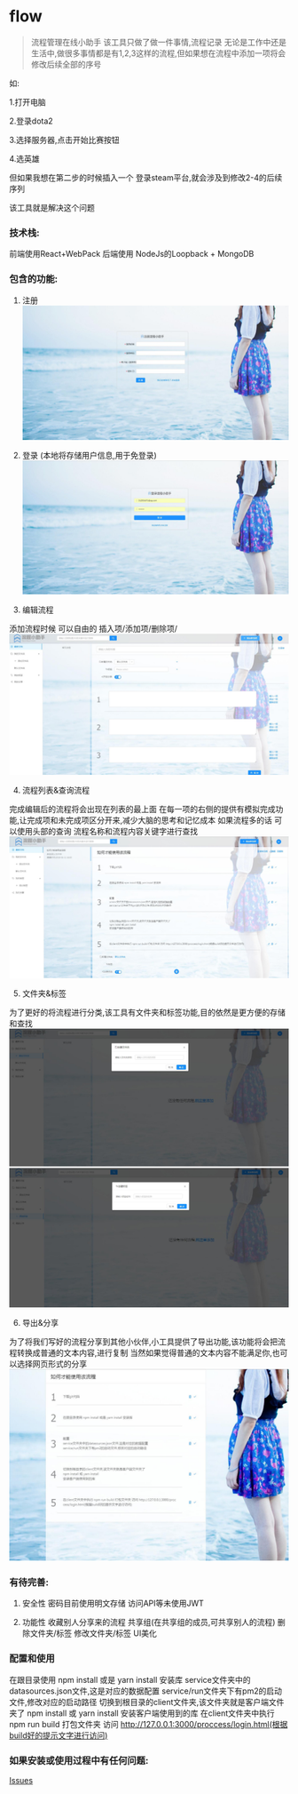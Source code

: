 # flow
> 流程管理在线小助手
该工具只做了做一件事情,流程记录
无论是工作中还是生活中,做很多事情都是有1,2,3这样的流程,但如果想在流程中添加一项将会修改后续全部的序号

如: 

1.打开电脑

2.登录dota2

3.选择服务器,点击开始比赛按钮

4.选英雄

但如果我想在第二步的时候插入一个 登录steam平台,就会涉及到修改2-4的后续序列

该工具就是解决这个问题





### 技术栈:
前端使用React+WebPack
后端使用 NodeJs的Loopback + MongoDB

### 包含的功能:
1. 注册
![avatar](https://github.com/daiyunchao/flow/blob/master/jietu/register.jpg?raw=true)

2. 登录
(本地将存储用户信息,用于免登录)
![avatar](https://github.com/daiyunchao/flow/blob/master/jietu/login.jpg?raw=true)

3. 编辑流程

添加流程时候 可以自由的 插入项/添加项/删除项/
![avatar](https://github.com/daiyunchao/flow/blob/master/jietu/add_flow.jpg?raw=true)

4. 流程列表&查询流程

完成编辑后的流程将会出现在列表的最上面
在每一项的右侧的提供有模拟完成功能,让完成项和未完成项区分开来,减少大脑的思考和记忆成本
如果流程多的话 可以使用头部的查询 流程名称和流程内容关键字进行查找
![avatar](https://github.com/daiyunchao/flow/blob/master/jietu/add_flow_comp.jpg?raw=true)

5. 文件夹&标签

为了更好的将流程进行分类,该工具有文件夹和标签功能,目的依然是更方便的存储和查找
![avatar](https://github.com/daiyunchao/flow/blob/master/jietu/add_floder.jpg?raw=true)
![avatar](https://github.com/daiyunchao/flow/blob/master/jietu/add_tag.jpg?raw=true)

6. 导出&分享

为了将我们写好的流程分享到其他小伙伴,小工具提供了导出功能,该功能将会把流程转换成普通的文本内容,进行复制
当然如果觉得普通的文本内容不能满足你,也可以选择网页形式的分享
![avatar](https://github.com/daiyunchao/flow/blob/master/jietu/share.jpg?raw=true)

### 有待完善:
1. 安全性
密码目前使用明文存储
访问API等未使用JWT

2. 功能性
收藏别人分享来的流程
共享组(在共享组的成员,可共享别人的流程)
删除文件夹/标签
修改文件夹/标签
UI美化


### 配置和使用
在跟目录使用 npm install 或是 yarn install 安装库
service文件夹中的datasources.json文件,这是对应的数据配置
service/run文件夹下有pm2的启动文件,修改对应的启动路径
切换到根目录的client文件夹,该文件夹就是客户端文件夹了
npm install 或 yarn install
安装客户端使用到的库
在client文件夹中执行 npm run build 打包文件夹 访问 http://127.0.0.1:3000/proccess/login.html(根据build好的提示文字进行访问)


### 如果安装或使用过程中有任何问题:
[Issues](https://github.com/daiyunchao/flow/issues)


